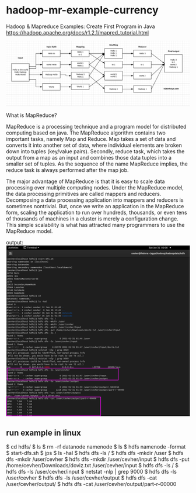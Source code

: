 # hadoop-mr-example-currency


Hadoop & Mapreduce Examples: Create First Program in Java
https://hadoop.apache.org/docs/r1.2.1/mapred_tutorial.html

![img.png](images/img.png)

What is MapReduce?

MapReduce is a processing technique and a program model for distributed computing based on java. The MapReduce algorithm contains two important tasks, namely Map and Reduce. Map takes a set of data and converts it into another set of data, where individual elements are broken down into tuples (key/value pairs). Secondly, reduce task, which takes the output from a map as an input and combines those data tuples into a smaller set of tuples. As the sequence of the name MapReduce implies, the reduce task is always performed after the map job.

The major advantage of MapReduce is that it is easy to scale data processing over multiple computing nodes. Under the MapReduce model, the data processing primitives are called mappers and reducers. Decomposing a data processing application into mappers and reducers is sometimes nontrivial. But, once we write an application in the MapReduce form, scaling the application to run over hundreds, thousands, or even tens of thousands of machines in a cluster is merely a configuration change. This simple scalability is what has attracted many programmers to use the MapReduce model.

output: 
![img_1.png](images/img_1.png)

## run example in linux 

$ cd hdfs/
$ ls
$ rm -rf datanode namenode
$ ls
$ hdfs namenode -format
$ start-dfs.sh
$ jps
$ ls -hal
$ hdfs dfs -ls /
$ hdfs dfs -mkdir /user
$ hdfs dfs -mkdir /user/cevher
$ hdfs dfs -mkdir /user/cevher/input
$ hdfs dfs -put /home/cevher/Downloads/doviz.txt /user/cevher/input
$ hdfs dfs -ls /
$ hdfs dfs -ls /user/cevher/input
$ netstat -nlp | grep 9000
$ hdfs dfs -ls /user/cevher
$ hdfs dfs -ls /user/cevher/output
$ hdfs dfs -cat /user/cevher/output/
$ hdfs dfs -cat /user/cevher/output/part-r-00000
